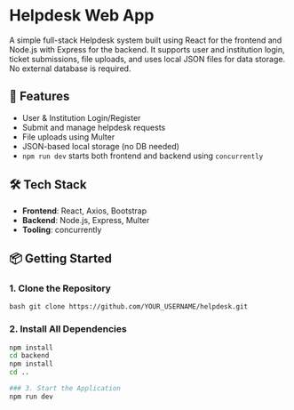 # Helpdesk Web App

A simple full-stack Helpdesk system built using React for the frontend and Node.js with Express for the backend. It supports user and institution login, ticket submissions, file uploads, and uses local JSON files for data storage. No external database is required.

## 🚀 Features

- User & Institution Login/Register
- Submit and manage helpdesk requests
- File uploads using Multer
- JSON-based local storage (no DB needed)
- `npm run dev` starts both frontend and backend using `concurrently`

## 🛠 Tech Stack

- **Frontend**: React, Axios, Bootstrap
- **Backend**: Node.js, Express, Multer
- **Tooling**: concurrently

## 📦 Getting Started

### 1. Clone the Repository

`bash
git clone https://github.com/YOUR_USERNAME/helpdesk.git
`
### 2. Install All Dependencies

```bash
npm install
cd backend
npm install
cd ..

### 3. Start the Application
npm run dev

